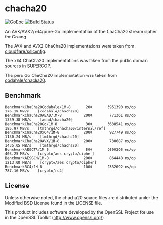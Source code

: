 # chacha20

[![GoDoc](https://godoc.org/github.com/tmthrgd/chacha20?status.svg)](https://godoc.org/github.com/tmthrgd/chacha20)
[![Build Status](https://travis-ci.org/tmthrgd/chacha20.svg?branch=master)](https://travis-ci.org/tmthrgd/chacha20)

An AVX/AVX2/x64/pure-Go implementation of the ChaCha20 stream cipher for Golang.

The AVX and AVX2 ChaCha20 implementations were taken from
[cloudflare/sslconfig](https://github.com/cloudflare/sslconfig/blob/master/patches/openssl__chacha20_poly1305_draft_and_rfc_ossl102g.patch).

The x64 ChaCha20 implementations was taken from the public domain sources in [SUPERCOP](http://bench.cr.yp.to/supercop.html).

The pure Go ChaCha20 implementation was taken from [codahale/chacha20](https://github.com/codahale/chacha20).

## Benchmark

```
BenchmarkChaCha20Codahale/1M-8	     200	   5951390 ns/op	 176.19 MB/s	[codahale/chacha20]
BenchmarkChaCha20AEAD/1M-8    	    2000	    771361 ns/op	1359.38 MB/s	[aead/chacha20]
BenchmarkChaCha20Go/1M-8      	     300	   5638541 ns/op	 185.97 MB/s	[tmthrgd/chacha20/internal/ref]
BenchmarkChaCha20x64/1M-8     	    2000	    927749 ns/op	1130.24 MB/s	[tmthrgd/chacha20]
BenchmarkChaCha20AVX/1M-8     	    2000	    730687 ns/op	1435.05 MB/s	[tmthrgd/chacha20]
BenchmarkAESCTR/1M-8          	     500	   2600296 ns/op	 403.25 MB/s	[crypto/aes crypto/cipher]
BenchmarkAESGCM/1M-8          	    2000	    864448 ns/op	1213.00 MB/s	[crypto/aes crypto/cipher]
BenchmarkRC4/1M-8             	    1000	   1332092 ns/op	 787.16 MB/s	[crypto/rc4]
```

## License

Unless otherwise noted, the chacha20 source files are distributed under the Modified BSD License found in the LICENSE file.

This product includes software developed by the OpenSSL Project for use in the OpenSSL Toolkit (http://www.openssl.org/)
